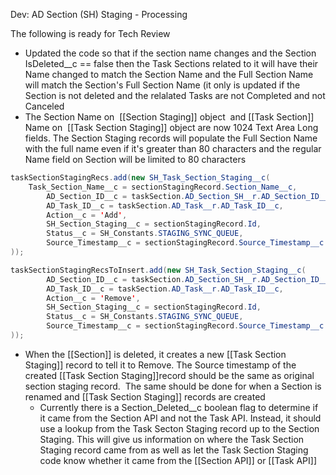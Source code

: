 Dev: AD Section (SH) Staging - Processing

The following is ready for Tech Review  

-   Updated the code so that if the section name changes and the Section IsDeleted\_\_c == false then the Task Sections related to it will have their Name changed to match the Section Name and the Full Section Name will match the Section's Full Section Name (it only is updated if the Section is not deleted and the relalated Tasks are not Completed and not Canceled
-   The Section Name on  [[Section Staging]] object  and [[Task Section]] Name on  [[Task Section Staging]] object are now 1024 Text Area Long fields. The Section Staging records will populate the Full Section Name with the full name even if it's greater than 80 characters and the regular Name field on Section will be limited to 80 characters

```Java
taskSectionStagingRecs.add(new SH_Task_Section_Staging__c(
    Task_Section_Name__c = sectionStagingRecord.Section_Name__c,
        AD_Section_ID__c = taskSection.AD_Section_SH__r.AD_Section_ID__c,
        AD_Task_ID__c = taskSection.AD_Task__r.AD_Task_ID__c,
        Action__c = 'Add',
        SH_Section_Staging__c = sectionStagingRecord.Id,
        Status__c = SH_Constants.STAGING_SYNC_QUEUE,
        Source_Timestamp__c = sectionStagingRecord.Source_Timestamp__c
));
```


```Java
taskSectionStagingRecsToInsert.add(new SH_Task_Section_Staging__c(
        AD_Section_ID__c = taskSection.AD_Section_SH__r.AD_Section_ID__c,
        AD_Task_ID__c = taskSection.AD_Task__r.AD_Task_ID__c,
        Action__c = 'Remove',
        SH_Section_Staging__c = sectionStagingRecord.Id,
        Status__c = SH_Constants.STAGING_SYNC_QUEUE,
        Source_Timestamp__c = sectionStagingRecord.Source_Timestamp__c
));          
```


-   When the [[Section]] is deleted, it creates a new [[Task Section Staging]] record to tell it to Remove. The Source timestamp of the created [[Task Section Staging]]record should be the same as original section staging record.  The same should be done for when a Section is renamed and [[Task Section Staging]] records are created  
    -   ​Currently there is a Section\_Deleted\_\_c boolean flag to determine if it came from the Section API and not the Task API. Instead, it should  use a lookup from the Task Secton Staging record up to the Section Staging​. This will give us information on where the Task Section Staging record came from as well as let the Task Section Staging code know whether it came from the [[Section API]] or [[Task API]]